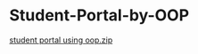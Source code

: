 # Student-Portal-by-OOP
[student portal using oop.zip](https://github.com/user-attachments/files/18464236/student.portal.using.oop.zip)
